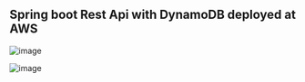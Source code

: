 <h2>Spring boot Rest Api with DynamoDB deployed at AWS</h2>

![image](https://github.com/yurkohudyma/SpringREST/assets/76620011/57155be0-f413-40a9-94e8-e6f62845faee)

![image](https://github.com/yurkohudyma/SpringREST/assets/76620011/a60c9d09-2d8c-4f1e-9d03-3619876a4835)


